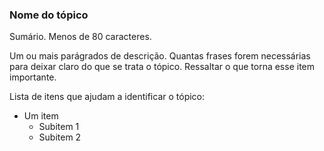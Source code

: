 ### Nome do tópico

Sumário. Menos de 80 caracteres.

Um ou mais parágrados de descrição. Quantas frases forem necessárias para
deixar claro do que se trata o tópico. Ressaltar o que torna esse item
importante.

Lista de itens que ajudam a identificar o tópico:

- Um item
  - Subitem 1
  - Subitem 2
